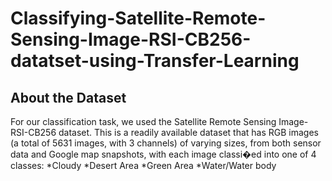 # Classifying-Satellite-Remote-Sensing-Image-RSI-CB256-datatset-using-Transfer-Learning


## About the Dataset
For our classification task, we used the Satellite Remote Sensing Image-RSI-CB256 dataset. This is a readily available dataset that has RGB images (a total of 5631 images, with 3 channels) of varying sizes, from both sensor data and Google map snapshots, with each image classi�ed into one of 4 classes:
*Cloudy
*Desert Area
*Green Area
*Water/Water body

